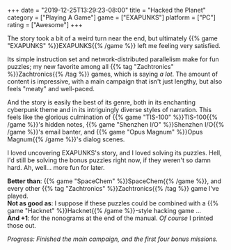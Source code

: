 +++
date = "2019-12-25T13:29:23-08:00"
title = "Hacked the Planet"
category = ["Playing A Game"]
game = ["EXAPUNKS"]
platform = ["PC"]
rating = ["Awesome"]
+++

The story took a bit of a weird turn near the end, but ultimately {{% game "EXAPUNKS" %}}EXAPUNKS{{% /game %}} left me feeling very satisfied.

Its simple instruction set and network-distributed parallelism make for fun puzzles; my new favorite among all {{% tag "Zachtronics" %}}Zachtronics{{% /tag %}} games, which is saying <i>a lot</i>.  The amount of content is impressive, with a main campaign that isn't just lengthy, but also feels "meaty" and well-paced.

And the story is easily the best of its genre, both in its enchanting cyberpunk theme and in its intriguingly diverse styles of narration.  This feels like the glorious culmination of {{% game "TIS-100" %}}TIS-100{{% /game %}}'s hidden notes, {{% game "Shenzhen I/O" %}}Shenzhen I/O{{% /game %}}'s email banter, and {{% game "Opus Magnum" %}}Opus Magnum{{% /game %}}'s dialog scenes.

I loved uncovering EXAPUNKS's story, and I loved solving its puzzles.  Hell, I'd still be solving the bonus puzzles right now, if they weren't so damn hard.  Ah, well... more fun for later.

<b>Better than</b>: {{% game "SpaceChem" %}}SpaceChem{{% /game %}}, and every other {{% tag "Zachtronics" %}}Zachtronics{{% /tag %}} game I've played.  
<b>Not as good as</b>: I suppose if these puzzles could be combined with a {{% game "Hacknet" %}}Hacknet{{% /game %}}-style hacking game ...  
<b>And +1</b>: for the nonograms at the end of the manual.  <i>Of course</i> I printed those out.

<i>Progress: Finished the main campaign, and the first four bonus missions.</i>
